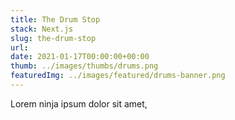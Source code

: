 ```yaml
---
title: The Drum Stop
stack: Next.js
slug: the-drum-stop
url:
date: 2021-01-17T00:00:00+00:00
thumb: ../images/thumbs/drums.png
featuredImg: ../images/featured/drums-banner.png
---
```


Lorem ninja ipsum dolor sit amet,
